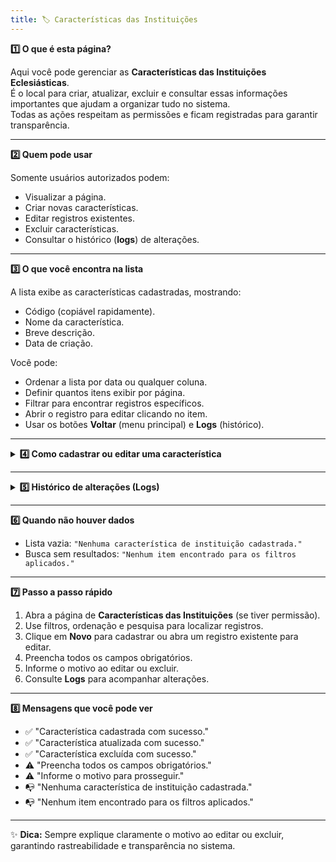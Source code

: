 ```yaml
---
title: 🏷️ Características das Instituições
---
```

 


<summary><strong>1️⃣ O que é esta página?</strong></summary>

Aqui você pode gerenciar as **Características das Instituições Eclesiásticas**.  
É o local para criar, atualizar, excluir e consultar essas informações importantes que ajudam a organizar tudo no sistema.  
Todas as ações respeitam as permissões e ficam registradas para garantir transparência.



---

<summary><strong>2️⃣ Quem pode usar</strong></summary>

Somente usuários autorizados podem:
- Visualizar a página.
- Criar novas características.
- Editar registros existentes.
- Excluir características.
- Consultar o histórico (**logs**) de alterações.



---


<summary><strong>3️⃣ O que você encontra na lista</strong></summary>

A lista exibe as características cadastradas, mostrando:
- Código (copiável rapidamente).
- Nome da característica.
- Breve descrição.
- Data de criação.

Você pode:
- Ordenar a lista por data ou qualquer coluna.
- Definir quantos itens exibir por página.
- Filtrar para encontrar registros específicos.
- Abrir o registro para editar clicando no item.
- Usar os botões **Voltar** (menu principal) e **Logs** (histórico).



---

<details>
<summary><strong>4️⃣ Como cadastrar ou editar uma característica</strong></summary>

### **Cadastrar nova característica**
1. Clique em **Novo**.
2. Preencha todos os campos obrigatórios:
   - **Característica**  
   - **Observações**
3. Salve o registro.

### **Editar característica existente**
1. Clique na característica desejada.
2. Atualize os campos que precisar.
3. Informe o motivo da alteração.
4. Salve.

**Campos na edição**
- **Código ID** *(somente leitura, gerado automaticamente)*
- **Característica**
- **Observações**

### **Excluir característica**
1. Selecione o registro.
2. Clique em **Excluir**.
3. Informe o motivo.
4. Confirme.

</details>

---

<details>
<summary><strong>5️⃣ Histórico de alterações (Logs)</strong></summary>

Nos logs você encontra:
- Data e hora da ação.
- Usuário que realizou a alteração.
- Tipo de ação (criação, edição, exclusão).
- Motivo informado.

Acesso:
- Na lista, botão **Logs** ao lado do registro.
- No formulário aberto, botão **Logs** no topo.

</details>

---


<summary><strong>6️⃣ Quando não houver dados</strong></summary>

- Lista vazia: `"Nenhuma característica de instituição cadastrada."`
- Busca sem resultados: `"Nenhum item encontrado para os filtros aplicados."`



---


<summary><strong>7️⃣ Passo a passo rápido</strong></summary>

1. Abra a página de **Características das Instituições** (se tiver permissão).
2. Use filtros, ordenação e pesquisa para localizar registros.
3. Clique em **Novo** para cadastrar ou abra um registro existente para editar.
4. Preencha todos os campos obrigatórios.
5. Informe o motivo ao editar ou excluir.
6. Consulte **Logs** para acompanhar alterações.


---


<summary><strong>8️⃣ Mensagens que você pode ver</strong></summary>

- ✅ "Característica cadastrada com sucesso."
- ✅ "Característica atualizada com sucesso."
- ✅ "Característica excluída com sucesso."
- ⚠️ "Preencha todos os campos obrigatórios."
- ⚠️ "Informe o motivo para prosseguir."
- 📭 "Nenhuma característica de instituição cadastrada."
- 📭 "Nenhum item encontrado para os filtros aplicados."


---

✨ **Dica:** Sempre explique claramente o motivo ao editar ou excluir, garantindo rastreabilidade e transparência no sistema.